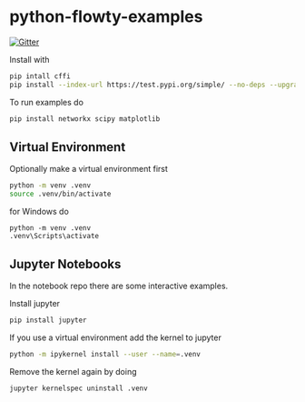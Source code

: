 # python-flowty-examples

[![Gitter](https://badges.gitter.im/flowty/community.svg)](https://gitter.im/flowty/community?utm_source=badge&utm_medium=badge&utm_campaign=pr-badge)

Install with

```bash
pip intall cffi
pip install --index-url https://test.pypi.org/simple/ --no-deps --upgrade flowty
```

To run examples do

```bash
pip install networkx scipy matplotlib
```

## Virtual Environment

Optionally make a virtual environment first

```bash
python -m venv .venv
source .venv/bin/activate
```

for Windows do

```dos
python -m venv .venv
.venv\Scripts\activate
```

## Jupyter Notebooks

In the notebook repo there are some interactive examples.

Install jupyter

```sh
pip install jupyter
```

If you use a virtual environment add the kernel to jupyter

```sh
python -m ipykernel install --user --name=.venv
```

Remove the kernel again by doing

```sh
jupyter kernelspec uninstall .venv
```
